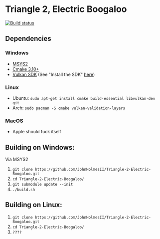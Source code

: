 Triangle 2, Electric Boogaloo
=====

[![Build status](https://ci.appveyor.com/api/projects/status/r7koaqho74vf179p?svg=true)](https://ci.appveyor.com/project/JohnHolmesII/triangle-2-electric-boogaloo)

## Dependencies

### Windows
* [MSYS2](http://www.msys2.org/)
* [Cmake 3.10+](https://www.cmake.org/download/)
* [Vulkan SDK](https://vulkan.lunarg.com/sdk/home) (See "Install the SDK" [here](https://vulkan.lunarg.com/doc/sdk/latest/windows/getting_started.html))

### Linux
* Ubuntu: `sudo apt-get install cmake build-essential libvulkan-dev git`
* Arch:   `sudo pacman -S cmake vulkan-validation-layers`

### MacOS
* Apple should fuck itself

## Building on Windows:

Via MSYS2

1) `git clone https://github.com/JohnHolmesII/Triangle-2-Electric-Boogaloo.git`
2) `cd Triangle-2-Electric-Boogaloo/`
3) `git submodule update --init`
4) `./build.sh`

## Building on Linux:

1) `git clone https://github.com/JohnHolmesII/Triangle-2-Electric-Boogaloo.git`
2) `cd Triangle-2-Electric-Boogaloo/`
3) `????`
